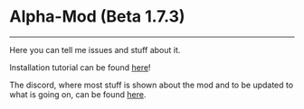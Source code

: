 # Alpha-Mod (Beta 1.7.3)
--------------------------
Here you can tell me issues and stuff about it.

Installation tutorial can be found [here](https://github.com/MrLordSith/Alpha-Mod/wiki/Installing)!

The discord, where most stuff is shown about the mod and to be updated to what is going on, can be found [here](https://discord.gg/h45wxnE).

